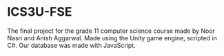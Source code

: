 # ICS3U-FSE
The final project for the grade 11 computer science course made by Noor Nasri and Anish Aggarwal. Made using the Unity game engine, scripted in C#. Our database was made with JavaScript.
